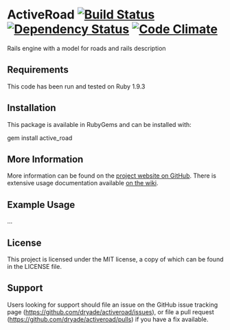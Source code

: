# ActiveRoad [![Build Status](https://travis-ci.org/dryade/activeroad.png)](http://travis-ci.org/dryade/activeroad?branch=master) [![Dependency Status](https://gemnasium.com/dryade/activeroad.png)](https://gemnasium.com/dryade/activeroad) [![Code Climate](https://codeclimate.com/github/dryade/activeroad.png)](https://codeclimate.com/github/dryade/activeroad)

Rails engine with a model for roads and rails description

Requirements
------------
 
This code has been run and tested on Ruby 1.9.3

Installation
------------
 
This package is available in RubyGems and can be installed with:
 
   gem install active_road

More Information
----------------
 
More information can be found on the [project website on GitHub](http://github.com/dryade/activeroad). 
There is extensive usage documentation available [on the wiki](https://github.com/dryade/activeroad/wiki).

Example Usage 
------------

...

License
-------
 
This project is licensed under the MIT license, a copy of which can be found in the LICENSE file.


Support
-------
 
Users looking for support should file an issue on the GitHub issue tracking page (https://github.com/dryade/activeroad/issues), or file a pull request (https://github.com/dryade/activeroad/pulls) if you have a fix available.
